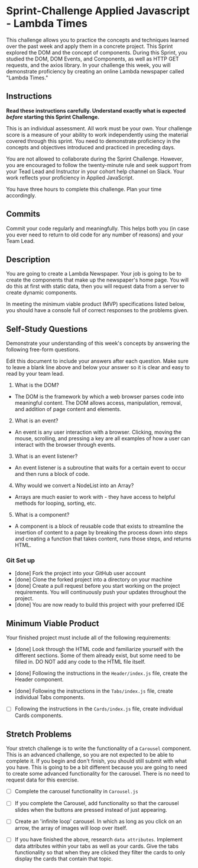 # Sprint-Challenge Applied Javascript - Lambda Times

This challenge allows you to practice the concepts and techniques learned over the past week and apply them in a concrete project. This Sprint explored the DOM and the concept of components. During this Sprint, you studied the DOM, DOM Events, and Components, as well as HTTP GET requests, and the axios library. In your challenge this week, you will demonstrate proficiency by creating an online Lambda newspaper called "Lambda Times."

## Instructions

**Read these instructions carefully. Understand exactly what is expected _before_ starting this Sprint Challenge.**

This is an individual assessment. All work must be your own. Your challenge score is a measure of your ability to work independently using the material covered through this sprint. You need to demonstrate proficiency in the concepts and objectives introduced and practiced in preceding days.

You are not allowed to collaborate during the Sprint Challenge. However, you are encouraged to follow the twenty-minute rule and seek support from your Tead Lead and Instructor in your cohort help channel on Slack. Your work reflects your proficiency in Applied JavaScript.

You have three hours to complete this challenge. Plan your time accordingly.

## Commits

Commit your code regularly and meaningfully. This helps both you (in case you ever need to return to old code for any number of reasons) and your Team Lead.

## Description

You are going to create a Lambda Newspaper. Your job is going to be to create the components that make up the newspaper's home page. You will do this at first with static data, then you will request data from a server to create dynamic components.

In meeting the minimum viable product (MVP) specifications listed below, you should have a console full of correct responses to the problems given.

## Self-Study Questions

Demonstrate your understanding of this week's concepts by answering the following free-form questions.

Edit this document to include your answers after each question. Make sure to leave a blank line above and below your answer so it is clear and easy to read by your team lead.

1. What is the DOM?

  - The DOM is the framework by which a web browser parses code into meaningful content. The DOM allows access, manipulation, removal, and addition of page content and elements.

2. What is an event?

  - An event is any user interaction with a browser. Clicking, moving the mouse, scrolling, and pressing a key are all examples of how a user can interact with the browser through events.

3. What is an event listener?

  - An event listener is a subroutine that waits for a certain event to occur and then runs a block of code.

4. Why would we convert a NodeList into an Array?

  - Arrays are much easier to work with - they have access to helpful methods for looping, sorting, etc.

5. What is a component?

  - A component is a block of reusable code that exists to streamline the insertion of content to a page by breaking the process down into steps and creating a function that takes content, runs those steps, and returns HTML.

### Git Set up

* [done] Fork the project into your GitHub user account
* [done] Clone the forked project into a directory on your machine
* [done] Create a pull request before you start working on the project requirements.  You will continuously push your updates throughout the project.
* [done] You are now ready to build this project with your preferred IDE

## Minimum Viable Product

Your finished project must include all of the following requirements:

* [done] Look through the HTML code and familiarize yourself with the different sections. Some of them already exist, but some need to be filled in. DO NOT add any code to the HTML file itself.

* [done] Following the instructions in the `Header/index.js` file, create the Header component.

* [done] Following the instructions in the `Tabs/index.js` file, create individual Tabs components.

* [ ] Following the instructions in the `Cards/index.js` file, create individual Cards components.

## Stretch Problems

Your stretch challenge is to write the functionality of a `Carousel` component. This is an advanced challenge, so you are not expected to be able to complete it. If you begin and don't finish, you should still submit with what you have. This is going to be a bit different because you are going to need to create some advanced functionality for the carousel. There is no need to request data for this exercise.

* [ ] Complete the carousel functionality in `Carousel.js`

* [ ] If you complete the Carousel, add functionality so that the carousel slides when the buttons are pressed instead of just appearing.

* [ ] Create an 'infinite loop' carousel. In which as long as you click on an arrow, the array of images will loop over itself.

* [ ] If you have finished the above, research `data attributes`. Implement data attributes within your tabs as well as your cards. Give the tabs functionality so that when they are clicked they filter the cards to only display the cards that contain that topic.
